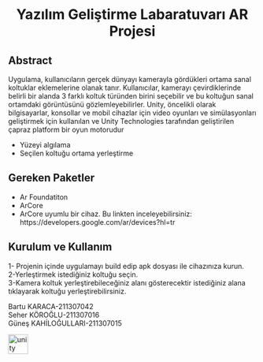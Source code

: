 
<h1 align="center">Yazılım Geliştirme Labaratuvarı AR Projesi</h1>
<h2 align="left">Abstract</h2>
<p align="left">Uygulama, kullanıcıların gerçek dünyayı kamerayla gördükleri ortama sanal koltuklar eklemelerine olanak tanır. Kullanıcılar, kamerayı çevirdiklerinde belirli bir alanda 3 farklı koltuk türünden birini seçebilir ve bu koltuğun sanal ortamdaki görüntüsünü gözlemleyebilirler.  Unity, öncelikli olarak bilgisayarlar, konsollar ve mobil cihazlar için video oyunları ve simülasyonları geliştirmek için kullanılan ve Unity Technologies tarafından geliştirilen çapraz platform bir oyun motorudur
</p>
<ul>
       <li>Yüzeyi algılama</li>
      <li>Seçilen koltuğu ortama yerleştirme</li>
   </ul>

<h2 align="left">Gereken Paketler</h2>
<ul>
       <li>Ar Foundatiton</li>
      <li>ArCore</li>
       <li>ArCore uyumlu bir cihaz. Bu linkten inceleyebilirsiniz: https://developers.google.com/ar/devices?hl=tr</li>
   </ul>
   <h2 align="left">Kurulum ve Kullanım</h2>
 <p align="left"> 1- Projenin içinde uygulamayı build edip apk dosyası ile cihazınıza kurun.
<br>
        2-Yerleştirmek istediğiniz koltuğu seçin.<br>
        3-Kamera koltuk yerleştirebileceğiniz alanı gösterecektir istediğiniz alana tıklayarak koltuğu yerleştirebilirsiniz.
</p>
<p align="left">Bartu KARACA-211307042<br>
       Seher KÖROĞLU-211307016<br>
       Güneş KAHİLOĞULLARI-211307015


</p>
<p align="left"> <a href="https://unity.com/" target="_blank" rel="noreferrer"> <img src="https://www.vectorlogo.zone/logos/unity3d/unity3d-icon.svg" alt="unity" width="40" height="40"/> </a> </p>
